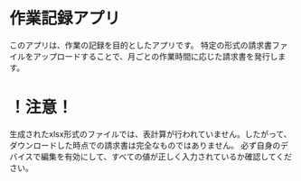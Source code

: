 # 作業記録アプリ
このアプリは、作業の記録を目的としたアプリです。
特定の形式の請求書ファイルをアップロードすることで、月ごとの作業時間に応じた請求書を発行します。

# ！注意！
生成されたxlsx形式のファイルでは、表計算が行われていません。したがって、ダウンロードした時点での請求書は完全なものではありません。
必ず自身のデバイスで編集を有効にして、すべての値が正しく入力されているか確認してください。